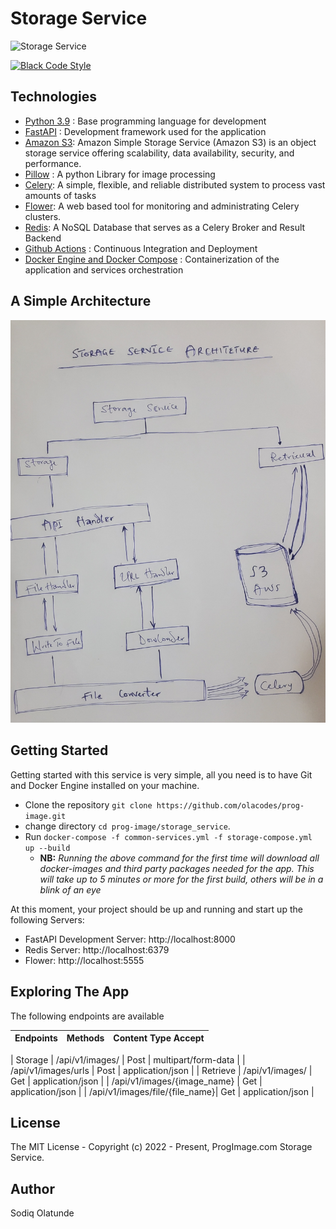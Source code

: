 # Storage Service

![Storage Service](https://github.com/olacodes/prog-image/actions/workflows/storage-service.yml/badge.svg)

[![Black Code Style](https://img.shields.io/badge/code%20style-black-000000.svg)](https://github.com/ambv/black)

## Technologies

- [Python 3.9](https://python.org) : Base programming language for development
- [FastAPI](https://fastapi.tiangolo.com/) : Development framework used for the application
- [Amazon S3](https://aws.amazon.com/s3/): Amazon Simple Storage Service (Amazon S3) is an object storage service offering scalability, data availability, security, and performance.
- [Pillow](https://pillow.readthedocs.io/en/stable/) : A python Library for image processing
- [Celery](https://github.com/celery/celery): A simple, flexible, and reliable distributed system to process vast amounts of tasks
- [Flower](https://github.com/mher/flower): A web based tool for monitoring and administrating Celery clusters.
- [Redis](https://github.com/redis/redis-py): A NoSQL Database that serves as a Celery Broker and Result Backend
- [Github Actions](https://docs.github.com/en/free-pro-team@latest/actions) : Continuous Integration and Deployment
- [Docker Engine and Docker Compose](https://www.docker.com/) : Containerization of the application and services orchestration

## A Simple Architecture

![Storage Service](static/storage_service.jpg)

## Getting Started

Getting started with this service is very simple, all you need is to have Git and Docker Engine installed on your machine.

- Clone the repository `git clone https://github.com/olacodes/prog-image.git`
- change directory `cd prog-image/storage_service`.
- Run `docker-compose -f common-services.yml -f storage-compose.yml up --build`
  - **NB:** _Running the above command for the first time will download all docker-images and third party packages needed for the app. This will take up to 5 minutes or more for the first build, others will be in a blink of an eye_

At this moment, your project should be up and running and start up the following Servers:

- FastAPI Development Server: http://localhost:8000
- Redis Server: http://localhost:6379
- Flower: http://localhost:5555

## Exploring The App

The following endpoints are available

| Endpoints | Methods | Content Type Accept |
| --------- | ------- | ------------------- |

| Storage
| /api/v1/images/ | Post | multipart/form-data |
| /api/v1/images/urls | Post | application/json |
| Retrieve
| /api/v1/images/ | Get | application/json |
| /api/v1/images/{image_name} | Get | application/json |
| /api/v1/images/file/{file_name}| Get | application/json |

## License

The MIT License - Copyright (c) 2022 - Present, ProgImage.com Storage Service.

## Author

Sodiq Olatunde
